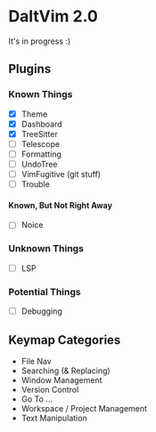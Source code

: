 # DaltVim 2.0

It's in progress :)

## Plugins

### Known Things

- [x] Theme
- [x] Dashboard
- [x] TreeSitter
- [ ] Telescope
- [ ] Formatting
- [ ] UndoTree
- [ ] VimFugitive (git stuff)
- [ ] Trouble

#### Known, But Not Right Away

- [ ] Noice

### Unknown Things
- [ ] LSP

### Potential Things
- [ ] Debugging

## Keymap Categories

- File Nav
- Searching (& Replacing)
- Window Management
- Version Control
- Go To ...
- Workspace / Project Management
- Text Manipulation

